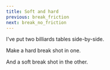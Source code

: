 ```yaml
---
title: Soft and hard
previous: break_friction
next: break_no_friction
---
```


<script>
    var sim = createSimulation({
        initialize: function(simulation) {
            var p = simulation.parameters;
            p.friction = 0;
            setBoxWidth(simulation, 90);

            updateBounds(simulation);

            var b = simulation.boxBounds;

            var topRect = new Rectangle();
            setLeftTopRightBottom(topRect, b.left, b.top, b.right, b.center[1]);
            var bottomRect = new Rectangle();
            setLeftTopRightBottom(bottomRect, b.left, b.center[1], b.right, b.bottom);

            initBilliards(simulation, topRect);
            initBilliards(simulation, bottomRect);

            setWallsAlongBorder(simulation);
            var middleWall = new Wall(v2(b.left, 0), v2(b.right, 0));
            simulation.walls.push(middleWall);

    		setToolbarAvailableTools(simulation.toolbar, ["impulse"]);
        }
    });
</script>

I've put two billiards tables side-by-side.

Make a hard break shot in one.

And a soft break shot in the other.